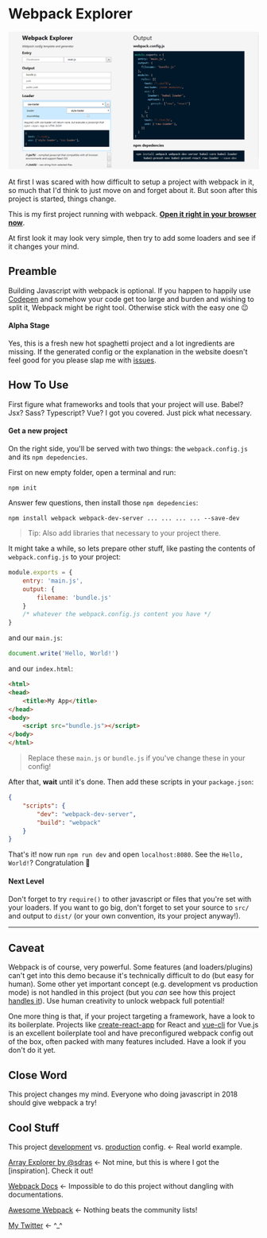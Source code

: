 # Webpack Explorer

![screenshot here](dist/screenshot.png)

At first I was scared with how difficult to setup a project with webpack in it, so much that I'd think to just move on and forget about it. But soon after this project is started, things change.

This is my first project running with webpack. **[Open it right in your browser now](https://wilnode.github.com/webpack-explorer)**.

At first look it may look very simple, then try to add some loaders and see if it changes your mind.

## Preamble

Building Javascript with webpack is optional. If you happen to happily use [Codepen](https://codepen.io) and somehow your code get too large and burden and wishing to split it, Webpack might be right tool. Otherwise stick with the easy one 😉

#### Alpha Stage

Yes, this is a fresh new hot spaghetti project and a lot ingredients are missing. If the generated config or the explanation in the website doesn't feel good for you please slap me with [issues](https://github.com/willnode/webpack-explorer/issues).

## How To Use

First figure what frameworks and tools that your project will use. Babel? Jsx? Sass? Typescript? Vue? I got you covered. Just pick what necessary.

#### Get a new project

On the right side, you'll be served with two things: the `webpack.config.js` and its `npm depedencies`.

First on new empty folder, open a terminal and run:

```
npm init
```

Answer few questions, then install those `npm depedencies`:

```
npm install webpack webpack-dev-server ... ... ... ... --save-dev
```

> Tip: Also add libraries that necessary to your project there.

It might take a while, so lets prepare other stuff, like pasting the contents of `webpack.config.js` to your project:

```js
module.exports = {
    entry: 'main.js',
    output: {
        filename: 'bundle.js'
    }
    /* whatever the webpack.config.js content you have */
}
```
and our `main.js`:
```js
document.write('Hello, World!')
```
and our `index.html`:
```html
<html>
<head>
    <title>My App</title>
</head>
<body>
    <script src="bundle.js"></script>
</body>
</html>
```
> Replace these `main.js` or `bundle.js` if you've change these in your config!

After that, **wait** until it's done. Then add these scripts in your `package.json`:
```json
{
    "scripts": {
        "dev": "webpack-dev-server",
        "build": "webpack"
    }
}
```

That's it! now run `npm run dev` and open `localhost:8080`. See the `Hello, World!`? Congratulation 🎉

#### Next Level

Don't forget to try `require()` to other javascript or files that you're set with your loaders. If you want to go big, don't forget to set your source to `src/` and output to `dist/` (or your own convention, its your project anyway!).

---

## Caveat

Webpack is of course, very powerful. Some features (and loaders/plugins) can't get into this demo because it's technically difficult to do (but easy for human). Some other yet important concept (e.g. development vs production mode) is not handled in this project (but you *can* see how this project [handles it](package.json)). Use human creativity to unlock webpack full potential!

One more thing is that, if your project targeting a framework, have a look to its boilerplate. Projects like [create-react-app](https://github.com/facebookincubator/create-react-app) for React and [vue-cli](https://github.com/vuejs/vue-cli) for Vue.js is an excellent boilerplate tool and have preconfigured webpack config out of the box, often packed with many features included. Have a look if you don't do it yet.

## Close Word

This project changes my mind. Everyone who doing javascript in 2018 should give webpack a try!

## Cool Stuff

This project [development](webpack.config.js) vs. [production](webpack.config.prod.js) config. <- Real world example.

[Array Explorer by @sdras](https://github.com/vuejs/vue-cli) <- Not mine, but this is where I got the [inspiration]. Check it out!

[Webpack Docs](https://webpack.js.org/concepts/) <- Impossible to do this project without dangling with documentations.

[Awesome Webpack](https://github.com/webpack-contrib/awesome-webpack) <- Nothing beats the community lists!

[My Twitter](https://twitter.com/willnode) <- ^_^
